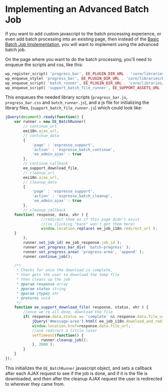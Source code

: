 # Implementing an Advanced Batch Job

If you want to add custom javascript to the batch processing experience, or even add batch processing into an existing page, then instead of the [Basic Batch Job Implementation](implementing-a-basic-batch-job.md), you will want to implement using the advanced batch job.

On the page where you want to do the batch processing, you'll need to enqueue the scripts and css, like this:

```php
wp_register_script( 'progress_bar', EE_PLUGIN_DIR_URL . 'core/libraries/batch/Assets/progress_bar.js', array( 'jquery' ) );
wp_enqueue_style( 'progress_bar', EE_PLUGIN_DIR_URL . 'core/libraries/batch/Assets/progress_bar.css', array(), EVENT_ESPRESSO_VERSION );
wp_enqueue_script( 'batch_runner', EE_PLUGIN_DIR_URL . 'core/libraries/batch/Assets/batch_runner.js', array( 'progress_bar' ));
wp_enqueue_script( 'support_batch_file_runner', EE_SUPPORT_ASSETS_URL . 'support_batch_file_runner.js', array( 'batch_runner' ), EVENT_ESPRESSO_VERSION,true);
```

This enqueues the needed library scripts (`progress_bar.js`, `progress_bar.css` and `batch_runner.js`), and a js file for initializing the library files, (`support_batch_file_runner.js`) which could look like:

```javascript
jQuery(document).ready(function() {
    var runner = new EE_BatchRunner(
        // continue_url
        eei18n.ajax_url,
        // continue_data
        {
            'page' : 'espresso_support',
            'action' : 'espresso_batch_continue',
            'ee_admin_ajax' : true
        },
        // continue_callback
        ee_support_download_file,
        // cleanup_url
        eei18n.ajax_url,
        // cleanup_data
        {
            'page' : 'espresso_support',
            'action' : 'espresso_batch_cleanup',
            'ee_admin_ajax' : true
        },
        // cleanup_callback
	function( response, data, xhr ) {
                //redirect them as if this page didn't exist
                //(so clicking "back" won't get them here)
                window.location.replace( ee_job_i18n.redirect_url );
	}
        );
        runner.set_job_id( ee_job_response.job_id );
        runner.set_progress_bar_div( 'batch-progress' );
        runner.set_progress_area( 'progress-area', 'append' );
        runner.continue_job();

	/**
	 * Checks for once the download is complete,
	 * then gets the user to download the temp file
	 * then cleans up the job
	 * @param response array
	 * @param status string
	 * @param {type} xhr
	 * @returns void
	 */
	function ee_support_download_file( response, status, xhr ) {
		//once we're all done, download the file
		if( response.data.status == 'complete' && response.data.file_url != '' ) {
			jQuery('#message-area').html( ee_job_i18n.download_and_redirecting );
			window.location.href=response.data.file_url;
			//and redirect a little later
			setTimeout(function() {
				runner.cleanup_job();
			}, 2000 );
		}
	}
});
```

This initializes the `EE_BatchRunner` javascript object, and sets a callback after each AJAX request to see if the job is done, and if it is the file is downloaded, and then after the cleanup AJAX request the user is redirected to wherever they came from.